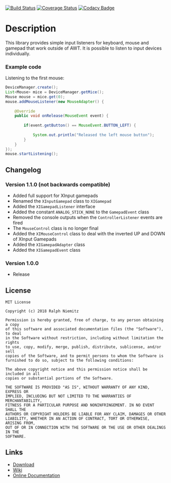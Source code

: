 [![Build Status](https://travis-ci.org/RalleYTN/SimpleInput.svg?branch=master)](https://travis-ci.org/RalleYTN/SimpleInput)
[![Coverage Status](https://coveralls.io/repos/github/RalleYTN/SimpleInput/badge.svg?branch=master)](https://coveralls.io/github/RalleYTN/SimpleInput?branch=master)
[![Codacy Badge](https://api.codacy.com/project/badge/Grade/a133cfa2a84d47b3b6f1ab7b71995999)](https://www.codacy.com/app/ralph.niemitz/SimpleInput?utm_source=github.com&amp;utm_medium=referral&amp;utm_content=RalleYTN/SimpleInput&amp;utm_campaign=Badge_Grade)

# Description

This library provides simple input listeners for keyboard, mouse and gamepad that work outside of AWT.
It is possible to listen to input devices individually.

### Example code

Listening to the first mouse:

```java
DeviceManager.create();
List<Mouse> mice = DeviceManager.getMice();
Mouse mouse = mice.get(0);
mouse.addMouseListener(new MouseAdapter() {
	
	@Override
	public void onRelease(MouseEvent event) {
	
		if(event.getButton() == MouseEvent.BUTTON_LEFT) {
		
			System.out.println("Released the left mouse button");
		}
	}
});
mouse.startListening();
```

## Changelog

### Version 1.1.0 (not backwards compatible)

- Added full support for XInput gamepads
- Renamed the `XInputGamepad` class to `XIGamepad`
- Added the `XIGamepadListener` interface
- Added the constant `ANALOG_STICK_NONE` to the `GamepadEvent` class
- Removed the console outputs when the `ControllerListener` events are fired
- The `MouseControl` class is no longer final
- Added the `XIMouseControl` class to deal with the inverted UP and DOWN of XInput Gamepads
- Added the `XIGamepadAdapter` class
- Added the `XIGamepadEvent` class

### Version 1.0.0

- Release

## License

```
MIT License

Copyright (c) 2018 Ralph Niemitz

Permission is hereby granted, free of charge, to any person obtaining a copy
of this software and associated documentation files (the "Software"), to deal
in the Software without restriction, including without limitation the rights
to use, copy, modify, merge, publish, distribute, sublicense, and/or sell
copies of the Software, and to permit persons to whom the Software is
furnished to do so, subject to the following conditions:

The above copyright notice and this permission notice shall be included in all
copies or substantial portions of the Software.

THE SOFTWARE IS PROVIDED "AS IS", WITHOUT WARRANTY OF ANY KIND, EXPRESS OR
IMPLIED, INCLUDING BUT NOT LIMITED TO THE WARRANTIES OF MERCHANTABILITY,
FITNESS FOR A PARTICULAR PURPOSE AND NONINFRINGEMENT. IN NO EVENT SHALL THE
AUTHORS OR COPYRIGHT HOLDERS BE LIABLE FOR ANY CLAIM, DAMAGES OR OTHER
LIABILITY, WHETHER IN AN ACTION OF CONTRACT, TORT OR OTHERWISE, ARISING FROM,
OUT OF OR IN CONNECTION WITH THE SOFTWARE OR THE USE OR OTHER DEALINGS IN THE
SOFTWARE.
```

## Links

- [Download](https://github.com/RalleYTN/SimpleInput/releases)
- [Wiki](https://github.com/RalleYTN/SimpleInput/wiki)
- [Online Documentation](https://ralleytn.github.io/SimpleInput/)